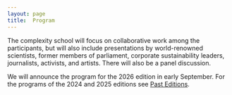 ```yaml
---
layout: page
title:  Program
---
```


The complexity school will focus on collaborative work among the participants, but will also include presentations by world-renowned scientists, former members of parliament, corporate sustainability leaders, journalists, activists, and artists. There will also be a panel discussion.

We will announce the program for the 2026 edition in early September. For the programs of the 2024 and 2025 editions see [Past Editions](https://acscc.nl/past_editions/).
